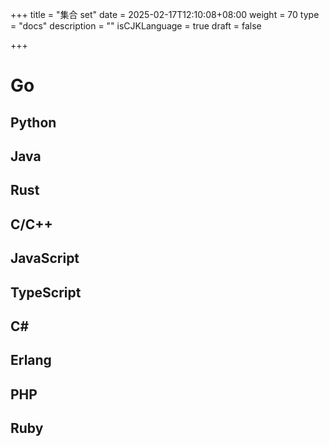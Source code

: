 +++
title = "集合 set"
date = 2025-02-17T12:10:08+08:00
weight = 70
type = "docs"
description = ""
isCJKLanguage = true
draft = false

+++

# Go





## Python



## Java





## Rust





## C/C++





## JavaScript





## TypeScript





## C#





## Erlang





## PHP





## Ruby







